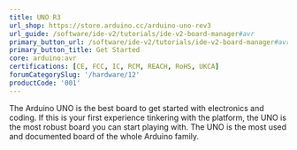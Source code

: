 ```yaml
---
title: UNO R3
url_shop: https://store.arduino.cc/arduino-uno-rev3
url_guide: /software/ide-v2/tutorials/ide-v2-board-manager#avr
primary_button_url: /software/ide-v2/tutorials/ide-v2-board-manager#avr
primary_button_title: Get Started
core: arduino:avr
certifications: [CE, FCC, IC, RCM, REACH, RoHS, UKCA]
forumCategorySlug: '/hardware/12'
productCode: '001'
---
```


The Arduino UNO is the best board to get started with electronics and coding. If this is your first experience tinkering with the platform, the UNO is the most robust board you can start playing with. The UNO is the most used and documented board of the whole Arduino family.